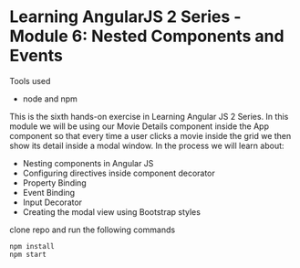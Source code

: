 # Learning AngularJS 2 Series - Module 6: Nested Components and Events 

Tools used
- node and npm

This is the sixth hands-on exercise in Learning Angular JS 2 Series. In this module we will be using our Movie Details component inside the App component so that every time a user clicks a movie inside the grid we then show its detail inside a modal window.  In the process we will learn about:
- Nesting components in Angular JS
- Configuring directives inside component decorator
- Property Binding
- Event Binding
- Input Decorator
- Creating the modal view using Bootstrap styles

clone repo and run the following commands

```
npm install
npm start
```
